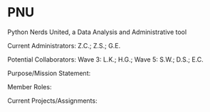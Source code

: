 # PNU
Python Nerds United, a Data Analysis and Administrative tool

Current Administrators: 
Z.C.; Z.S.; G.E.

Potential Collaborators:
Wave 3: L.K.; H.G.;
Wave 5: S.W.; D.S.; E.C.

Purpose/Mission Statement:

Member Roles:

Current Projects/Assignments:

